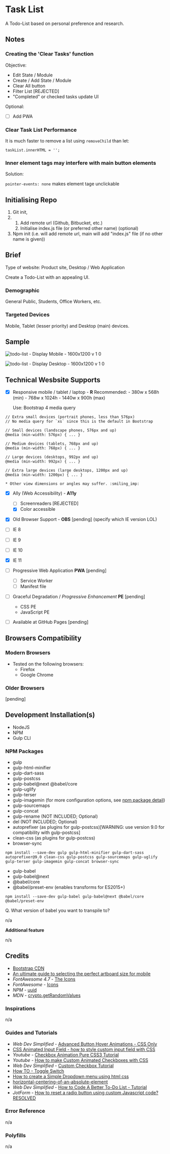 # Task List

A Todo-List based on personal preference and research.

## Notes
### Creating the 'Clear Tasks' function

Objective:

* Edit State / Module
* Create / Add State / Module
* Clear All button
* Filter List [REJECTED]
* "Completed" or checked tasks update UI

Optional:
- [ ] Add PWA

### Clear Task List Performance

It is much faster to remove a list using `removeChild` than let:
```
taskList.innerHTML = '';
```

### Inner element tags may interfere with main button elements

Solution:

`pointer-events: none` makes element tage unclickable


## Initialising Repo

1. Git init,
2.
    1. Add remote url (Github, Bitbucket, etc.)
    2. Initialise index.js file (or preferred other name) (optional)
3. Npm init (i.e. will add remote url, main will add "index.js" file (if no other name is given))


## Brief

Type of website: Product site, Desktop / Web Application

Create a Todo-List with an appealing UI.


### Demographic

General Public, Students, Office Workers, etc.

### Targeted Devices

Mobile, Tablet (lesser priority) and Desktop (main) devices.

## Sample

![todo-list - Display Mobile - 1600x1200 v 1 0](https://user-images.githubusercontent.com/24542308/108218343-20c0ab80-7167-11eb-8089-6f8aaec5b203.png)

![todo-list - Display Desktop - 1600x1200 v 1 0](https://user-images.githubusercontent.com/24542308/108218365-261df600-7167-11eb-89b5-114dcd13baf2.jpg)


## Technical Wesbsite Supports

- [x] Responsive mobile / tablet / laptop - **R**
    Recommended:
        - 380w x 568h (min)
        - 768w x 1024h
        - 1440w x 900h (max)

    Use: Bootstrap 4 media query
```
// Extra small devices (portrait phones, less than 576px)
// No media query for `xs` since this is the default in Bootstrap

// Small devices (landscape phones, 576px and up)
@media (min-width: 576px) { ... }

// Medium devices (tablets, 768px and up)
@media (min-width: 768px) { ... }

// Large devices (desktops, 992px and up)
@media (min-width: 992px) { ... }

// Extra large devices (large desktops, 1200px and up)
@media (min-width: 1200px) { ... }
```
    * Other view dimensions or angles may suffer. :smiling_imp:

- [x] Ally (Web Accessibility) - **A11y**
    - [ ] Screenreaders [REJECTED]
    - [x] Color accessible

- [x] Old Browser Support - **OBS** [pending]
(specify which IE version LOL)

- [ ] IE 8
- [ ] IE 9
- [ ] IE 10
- [x] IE 11

- [ ] Progressive Web Application **PWA** [pending]
    - [ ] Service Worker
    - [ ] Manifest file

- [ ] Graceful Degradation / *Progressive Enhancement* **PE** [pending]
    - CSS PE
    - JavaScript PE

- [ ] Available at GitHub Pages [pending]


## Browsers Compatibility

### Modern Browsers

* Tested on the following browsers:
    - Firefox
    - Google Chrome

### Older Browsers

[pending]

## Development Installation(s)

* NodeJS
* NPM
* Gulp CLI

### NPM Packages

* gulp
* gulp-html-minifier
* gulp-dart-sass
* gulp-postcss
* gulp-babel@next @babel/core
* gulp-uglify
* gulp-terser
* gulp-imagemin (for more configuration options, see [npm package detail](https://www.npmjs.com/package/gulp-imagemin))
* gulp-sourcemaps
* gulp-concat
* gulp-rename (NOT INCLUDED; Optional)
* del (NOT INCLUDED; Optional)
* autoprefixer (as plugins for gulp-postcss)[WARNING: use version 9.0 for compatibility with gulp-postcss]
* clean-css (as plugins for gulp-postcss)
* browser-sync

```
npm install --save-dev gulp gulp-html-minifier gulp-dart-sass autoprefixer@9.0 clean-css gulp-postcss gulp-sourcemaps gulp-uglify gulp-terser gulp-imagemin gulp-concat browser-sync
```

* gulp-babel
* gulp-babel@next
* @babel/core
* @babel/preset-env (enables transforms for ES2015+)

```
npm install --save-dev gulp-babel gulp-babel@next @babel/core @babel/preset-env
```

Q. What version of babel you want to transpile to?

n/a

**Additional feature**

n/s


## Credits

- [Bootstrap CDN](https://www.bootstrapcdn.com/fontawesome/)
- [An ultimate guide to selecting the perfect artboard size for mobile](https://uxdesign.cc/perfect-artboard-size-c267939c5843)
- _FontAwesome 4.7_ - [The Icons](https://fontawesome.com/v4.7.0/icons/)
- _FontAwesome_ - [Icons](https://fontawesome.com/icons?d=gallery&q=calen&m=free)
- _NPM_ - [uuid](https://www.npmjs.com/package/uuid)
- _MDN_ - [crypto.getRandomValues](https://developer.mozilla.org/en-US/docs/Web/API/Crypto/getRandomValues)

### Inspirations

n/a

### Guides and Tutorials

- _Web Dev Simplified_ - [Advanced Button Hover Animations - CSS Only](https://youtu.be/cH0TC9gWiAg)
- [CSS Animated Input Field - how to style custom input field with CSS](https://youtu.be/3AK3vspZvvM)
- _Youtube_ - [Checkbox Animation Pure CSS3 Tutorial](https://youtu.be/OCOitlvl0DY)
- _Youtube_ - [How to make Custom Animated Checkboxes with CSS](https://youtu.be/ojWA8pdT-zY)
- _Web Dev Simplified_ - [Custom Checkbox Tutorial](https://youtu.be/YyLzwR-iXtI)
- [How TO - Toggle Switch](https://www.w3schools.com/howto/howto_css_switch.asp)
- [How to create a Simple Dropdown menu using html css](https://youtu.be/Kctqguvf2FM)
- [horizontal-centering-of-an-absolute-element](https://css-tricks.com/forums/topic/horizontal-centering-of-an-absolute-element/)
- _Web Dev Simplified_ - [How to Code A Better To-Do List - Tutorial](https://youtu.be/W7FaYfuwu70)
- _JotForm_ - [How to reset a radio button using custom Javascript code? RESOLVED](https://www.jotform.com/answers/756733-How-to-reset-a-radio-button-using-custom-Javascript-code-RESOLVED)

### Error Reference

n/a

### Polyfills

n/a